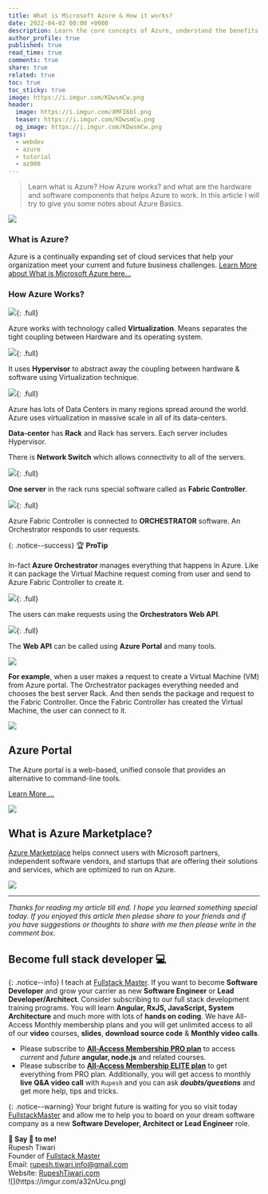 ```yaml
---
title: What is Microsoft Azure & How it works?
date: 2022-04-02 00:00 +0000
description: Learn the core concepts of Azure, understand the benefits, explain cloud concepts and describe the core azure architecture components. Finally summarize the geographic distribution concepts.
author_profile: true
published: true
read_time: true
comments: true
share: true
related: true
toc: true
toc_sticky: true
image: https://i.imgur.com/KDwsmCw.png
header:
  image: https://i.imgur.com/XMFI6bl.png
  teaser: https://i.imgur.com/KDwsmCw.png
  og_image: https://i.imgur.com/KDwsmCw.png
tags:
  - webdev
  - azure
  - tutorial
  - az900
---
```


> Learn what is Azure? How Azure works? and what are the hardware and software components that helps Azure to work. In this article I will try to give you some notes about Azure Basics.

![](https://i.imgur.com/E80cISJ.gif)

### What is Azure?

Azure is a continually expanding set of cloud services that help your organization meet your current and future business challenges. [Learn More about What is Microsoft Azure here...](https://docs.microsoft.com/en-us/learn/modules/intro-to-azure-fundamentals/what-is-microsoft-azure)

### How Azure Works?

![](https://i.imgur.com/S2EB0iV.png){: .full}

Azure works with technology called **Virtualization**. Means separates the tight coupling between Hardware and its operating system.

![](https://i.imgur.com/n2HRQdJ.png){: .full}

It uses **Hypervisor** to abstract away the coupling between hardware & software using Virtualization technique.

![](https://i.imgur.com/xS7cXdH.png){: .full}

Azure has lots of Data Centers in many regions spread around the world. Azure uses virtualization in massive scale in all of its data-centers.

**Data-center** has **Rack** and Rack has servers. Each server includes Hypervisor.

There is **Network Switch** which allows connectivity to all of the servers.

![](https://i.imgur.com/2urDTsz.png){: .full}

**One server** in the rack runs special software called as **Fabric Controller**.

![](https://i.imgur.com/Y32nDX0.png){: .full}

Azure Fabric Controller is connected to **ORCHESTRATOR** software. An Orchestrator responds to user requests.

{: .notice--success}
🏆 **ProTip** \
\
In-fact **Azure Orchestrator** manages everything that happens in Azure. Like it can package the Virtual Machine request coming from user and send to Azure Fabric Controller to create it.

![](https://i.imgur.com/TfOkyJV.png){: .full}

The users can make requests using the **Orchestrators Web API**.

![](https://i.imgur.com/o3Ol9NR.png){: .full}

The **Web API** can be called using **Azure Portal** and many tools.

![](https://i.imgur.com/tDjFTKJ.png)

**For example**, when a user makes a request to create a Virtual Machine (VM) from Azure portal. The Orchestrator packages everything needed and chooses the best server Rack. And then sends the package and request to the Fabric Controller. Once the Fabric Controller has created the Virtual Machine, the user can connect to it.

![](https://i.imgur.com/E80cISJ.gif)

## Azure Portal

The Azure portal is a web-based, unified console that provides an alternative to command-line tools.

[Learn More ...](https://docs.microsoft.com/en-us/learn/modules/intro-to-azure-fundamentals/what-is-microsoft-azure)

![](https://i.imgur.com/pd9pVmS.png)

## What is Azure Marketplace?

[Azure Marketplace](https://azuremarketplace.microsoft.com/) helps connect users with Microsoft partners, independent software vendors, and startups that are offering their solutions and services, which are optimized to run on Azure.

![](https://i.imgur.com/3Vabs2f.png)

---

_Thanks for reading my article till end. I hope you learned something special today. If you enjoyed this article then please share to your friends and if you have suggestions or thoughts to share with me then please write in the comment box._

## Become full stack developer 💻

{: .notice--info}
I teach at [Fullstack Master](https://www.fullstackmaster.net). If you want to become **Software Developer** and grow your carrier as new **Software Engineer** or **Lead Developer/Architect**. Consider subscribing to our full stack development training programs. You will learn **Angular, RxJS, JavaScript, System Architecture** and much more with lots of **hands on coding**. We have All-Access Monthly membership plans and you will get unlimited access to all of our **video** courses, **slides**, **download source code** & **Monthly video calls**.

- Please subscribe to **[All-Access Membership PRO plan](https://www.fullstackmaster.net/pro)** to access _current_ and _future_ **angular, node.js** and related courses.
- Please subscribe to **[All-Access Membership ELITE plan](https://www.fullstackmaster.net/elite)** to get everything from PRO plan. Additionally, you will get access to monthly **live Q&A video call** with `Rupesh` and you can ask **_doubts/questions_** and get more help, tips and tricks.

{: .notice--warning}
Your bright future is waiting for you so visit today [FullstackMaster](www.fullstackmaster.net) and allow me to help you to board on your dream software company as a new **Software Developer, Architect or Lead Engineer** role.

<div class="notice--success">
<strong>💖 Say 👋 to me!</strong>
<br>Rupesh Tiwari
<br>Founder of <a href="https://www.fullstackmaster.net">Fullstack Master </a>
<br>Email: <a href="mailto:rupesh.tiwari.info@gmail.com?subject=Hi">rupesh.tiwari.info@gmail.com</a>
<br>Website: <a href="https://www.rupeshtiwari.com">RupeshTiwari.com </a>
</div>
![](https://imgur.com/a32nUcu.png)
